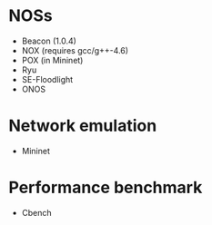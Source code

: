 # NOSs
- Beacon (1.0.4)  
- NOX (requires gcc/g++-4.6)
- POX (in Mininet)  
- Ryu  
- SE-Floodlight  
- ONOS

# Network emulation
- Mininet

# Performance benchmark
- Cbench
